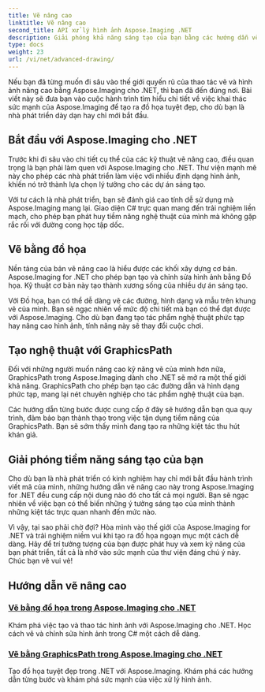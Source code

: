 ```yaml
---
title: Vẽ nâng cao
linktitle: Vẽ nâng cao
second_title: API xử lý hình ảnh Aspose.Imaging .NET
description: Giải phóng khả năng sáng tạo của bạn bằng các hướng dẫn vẽ nâng cao trong Aspose.Imaging cho .NET. Tìm hiểu cách tạo và chỉnh sửa hình ảnh dễ dàng bằng C#.
type: docs
weight: 23
url: /vi/net/advanced-drawing/
---
```


Nếu bạn đã từng muốn đi sâu vào thế giới quyến rũ của thao tác vẽ và hình ảnh nâng cao bằng Aspose.Imaging cho .NET, thì bạn đã đến đúng nơi. Bài viết này sẽ đưa bạn vào cuộc hành trình tìm hiểu chi tiết về việc khai thác sức mạnh của Aspose.Imaging để tạo ra đồ họa tuyệt đẹp, cho dù bạn là nhà phát triển dày dạn hay chỉ mới bắt đầu.

## Bắt đầu với Aspose.Imaging cho .NET

Trước khi đi sâu vào chi tiết cụ thể của các kỹ thuật vẽ nâng cao, điều quan trọng là bạn phải làm quen với Aspose.Imaging cho .NET. Thư viện mạnh mẽ này cho phép các nhà phát triển làm việc với nhiều định dạng hình ảnh, khiến nó trở thành lựa chọn lý tưởng cho các dự án sáng tạo.

Với tư cách là nhà phát triển, bạn sẽ đánh giá cao tính dễ sử dụng mà Aspose.Imaging mang lại. Giao diện C# trực quan mang đến trải nghiệm liền mạch, cho phép bạn phát huy tiềm năng nghệ thuật của mình mà không gặp rắc rối với đường cong học tập dốc.

## Vẽ bằng đồ họa

Nền tảng của bản vẽ nâng cao là hiểu được các khối xây dựng cơ bản. Aspose.Imaging for .NET cho phép bạn tạo và chỉnh sửa hình ảnh bằng Đồ họa. Kỹ thuật cơ bản này tạo thành xương sống của nhiều dự án sáng tạo. 

Với Đồ họa, bạn có thể dễ dàng vẽ các đường, hình dạng và mẫu trên khung vẽ của mình. Bạn sẽ ngạc nhiên về mức độ chi tiết mà bạn có thể đạt được với Aspose.Imaging. Cho dù bạn đang tạo tác phẩm nghệ thuật phức tạp hay nâng cao hình ảnh, tính năng này sẽ thay đổi cuộc chơi.

## Tạo nghệ thuật với GraphicsPath

Đối với những người muốn nâng cao kỹ năng vẽ của mình hơn nữa, GraphicsPath trong Aspose.Imaging dành cho .NET sẽ mở ra một thế giới khả năng. GraphicsPath cho phép bạn tạo các đường dẫn và hình dạng phức tạp, mang lại nét chuyên nghiệp cho tác phẩm nghệ thuật của bạn.

Các hướng dẫn từng bước được cung cấp ở đây sẽ hướng dẫn bạn qua quy trình, đảm bảo bạn thành thạo trong việc tận dụng tiềm năng của GraphicsPath. Bạn sẽ sớm thấy mình đang tạo ra những kiệt tác thu hút khán giả.

## Giải phóng tiềm năng sáng tạo của bạn

Cho dù bạn là nhà phát triển có kinh nghiệm hay chỉ mới bắt đầu hành trình viết mã của mình, những hướng dẫn vẽ nâng cao này trong Aspose.Imaging for .NET đều cung cấp nội dung nào đó cho tất cả mọi người. Bạn sẽ ngạc nhiên về việc bạn có thể biến những ý tưởng sáng tạo của mình thành những kiệt tác trực quan nhanh đến mức nào.

Vì vậy, tại sao phải chờ đợi? Hòa mình vào thế giới của Aspose.Imaging for .NET và trải nghiệm niềm vui khi tạo ra đồ họa ngoạn mục một cách dễ dàng. Hãy để trí tưởng tượng của bạn được phát huy và xem kỹ năng của bạn phát triển, tất cả là nhờ vào sức mạnh của thư viện đáng chú ý này. Chúc bạn vẽ vui vẻ!
## Hướng dẫn vẽ nâng cao
### [Vẽ bằng đồ họa trong Aspose.Imaging cho .NET](./draw-using-graphics/)
Khám phá việc tạo và thao tác hình ảnh với Aspose.Imaging cho .NET. Học cách vẽ và chỉnh sửa hình ảnh trong C# một cách dễ dàng.
### [Vẽ bằng GraphicsPath trong Aspose.Imaging cho .NET](./draw-using-graphicspath/)
Tạo đồ họa tuyệt đẹp trong .NET với Aspose.Imaging. Khám phá các hướng dẫn từng bước và khám phá sức mạnh của việc xử lý hình ảnh.